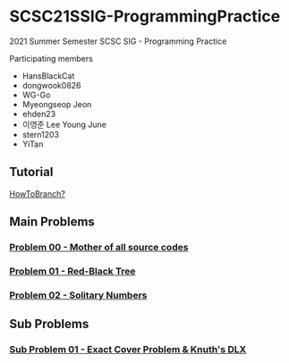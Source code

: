# SCSC21SSIG-ProgrammingPractice
2021 Summer Semester SCSC SIG - Programming Practice 

Participating members
- HansBlackCat
- dongwook0826
- WG-Go
- Myeongseop Jeon
- ehden23
- 이영준 Lee Young June
- stern1203
- YiTan

## Tutorial

[HowToBranch?](./HowToBranch.md)

## Main Problems

### [Problem 00 - Mother of all source codes](./__MainProblem__/Problem00.md)

### [Problem 01 - Red-Black Tree](./__MainProblem__/Problem01.md)

### [Problem 02 - Solitary Numbers](./__MainProblem__/Problem02.md)

## Sub Problems

### [Sub Problem 01 - Exact Cover Problem & Knuth's DLX](./__SubProblem__/SubProblem01.md)